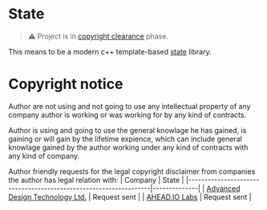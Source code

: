 # State
> :warning: Project is in [copyright clearance](http://www.gnu.org/licenses/gpl-howto.en.html) phase.

This means to be a modern c++ template-based [state](https://en.wikipedia.org/wiki/State_(computer_science)) library. 

# Copyright notice
Author are not using and not going to use any intellectual property of any company author is working or was working for by any kind of contracts.

Author is using and going to use the general knowlage he has gained, is gaining or will gain by the lifetime expience, which can include general knowlage gained by the author working under any kind of contracts with any kind of company.

Author friendly requests for the legal copyright disclaimer from companies the author has legal relation with:
| Company                                                          | State        |
|------------------------------------------------------------------|--------------|
| [Advanced Design Technology Ltd.](https://www.adtechnology.com/) | Request sent |
| [AHEAD.IO Labs](http://www.ahead.io/)                            | Request sent |

